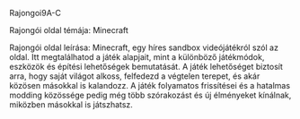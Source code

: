 Rajongoi9A-C

Rajongói oldal témája: Minecraft

Rajongói oldal leírása: Minecraft, egy híres sandbox videójátékról szól az oldal. Itt megtalálhatod a játék alapjait, mint a különböző játékmódok, eszközök és építési lehetőségek bemutatását. A játék lehetőséget biztosít arra, hogy saját világot alkoss, felfedezd a végtelen terepet, és akár közösen másokkal is kalandozz. A játék folyamatos frissítései és a hatalmas modding közössége pedig még több szórakozást és új élményeket kínálnak, miközben másokkal is játszhatsz.
